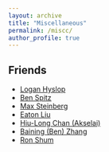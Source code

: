 ```yaml
---
layout: archive
title: "Miscellaneous"
permalink: /miscc/
author_profile: true
---
```


<div class="aside">
  
Friends
------
* <a href="https://loganhyslop.github.io"> Logan Hyslop </a> <br>
* <a href="https://benspitz.com/"> Ben Spitz </a> <br>
* <a href="https://max.steinbergfour.com/"> Max Steinberg </a> <br>
* <a href="https://amgminequality.github.io/"> Eaton Liu </a> <br>
* <a href= "https://akselai.github.io/"> Hiu-Long Chan (Akselai) </a> <br>
* <a href="http://bzhangbp.student.ust.hk/"> Baining (Ben) Zhang </a> <br>
* <a href= "https://teinc3.github.io/"> Ron Shum </a> <br>
